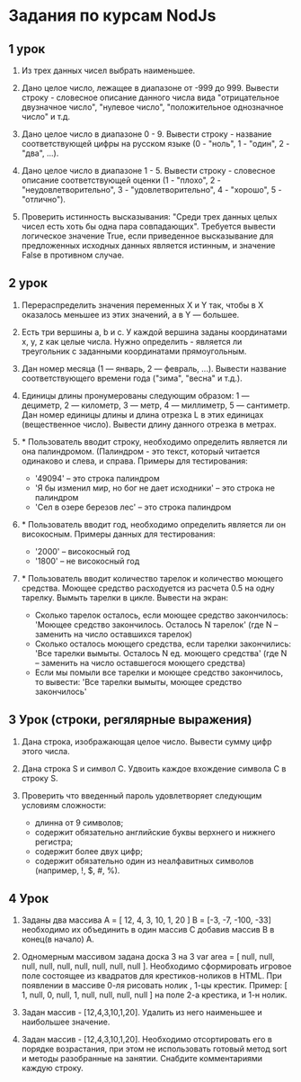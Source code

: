 ﻿# Задания по курсам NodJs

## 1 урок

1. Из трех данных чисел выбрать наименьшее.

2. Дано целое число, лежащее в диапазоне от -999 до 999. 
Вывести строку - словесное описание данного числа вида "отрицательное двузначное число", "нулевое число", "положительное однозначное число" и т.д.

3. Дано целое число в диапазоне 0 - 9. 
Вывести строку - название соответствующей цифры на русском языке (0 - "ноль", 1 - "один", 2 - "два", ...).

4. Дано целое число в диапазоне 1 - 5. 
Вывести строку - словесное описание соответствующей оценки (1 - "плохо", 2 - "неудовлетворительно", 3 - "удовлетворительно", 4 - "хорошо", 5 - "отлично").

5. Проверить истинность высказывания: "Среди трех данных целых чисел есть хоть бы одна пара совпадающих". Требуется вывести логическое значение True, если приведенное высказывание для предложенных исходных данных является истинным, и значение False в противном случае.

## 2 урок

1. Перераспределить значения переменных X и Y так, чтобы в X оказалось меньшее из этих значений, а в Y — большее. 

2. Есть три вершины a, b и с. У каждой вершина заданы координатами x, y, z как целые числа. Нужно определить - является ли треугольник с заданными координатами прямоугольным.

3. Дан номер месяца (1 — январь, 2 — февраль, ...). Вывести название соответствующего времени года ("зима", "весна" и т.д.). 

4. Единицы длины пронумерованы следующим образом: 1 — дециметр, 2 — километр, 3 — метр, 4 — миллиметр, 5 — сантиметр. Дан номер единицы длины и длина отрезка L в этих единицах (вещественное число). Вывести длину данного отрезка в метрах.
5.	\*  Пользователь вводит строку, необходимо определить является ли она палиндромом. (Палиндром - это текст, который читается одинаково и слева, и справа. Примеры для тестирования: 
	-	'49094' – это строка палиндром
	-	'Я бы изменил мир, но бог не дает исходники' – это строка не палиндром
	-	'Сел в озере березов лес' – это строка палиндром
6.	\* Пользователь вводит год, необходимо определить является ли он високосным. Примеры данных для тестирования:
	-	'2000' – високосный год
	-	'1800' – не високосный год

7.	\* Пользователь вводит количество тарелок и количество моющего средства. Моющее средство расходуется из расчета 0.5 на одну тарелку. Вымыть тарелки в цикле. Вывести на экран:
	-	Cколько тарелок осталось, если моющее средство закончилось: 'Моющее средство закончилось. Осталось N тарелок' (где N – заменить на число оставшихся тарелок)
	-	Cколько осталось моющего средства, если тарелки закончились: 'Все тарелки вымыты. Осталось N ед. моющего средства' (где N – заменить на число оставшегося моющего средства)
	-	Eсли мы помыли все тарелки и моющее средство закончилось, то вывести: 'Все тарелки вымыты, моющее средство закончилось'

## 3 Урок (строки, регялярные выражения)

1.	Дана строка, изображающая целое число. Вывести сумму цифр этого числа. 

2.	Дана строка S и символ C. Удвоить каждое вхождение символа C в строку S.

3.	Проверить что введенный пароль удовлетворяет следующим условиям сложности:
	-	длинна от 9 символов;
	-	содержит обязательно английские буквы верхнего 	и нижнего регистра;
	-	содержит более двух цифр;
	-	содержит обязательно один из неалфавитных символов (например, !, $, #, %).

## 4 Урок

1.	Заданы два массива A = [ 12, 4, 3, 10, 1, 20 ]  B = [-3, -7, -100, -33] необходимо их объединить в один массив C добавив массив B в конец(в начало) A. 

2.	Одномерным массивом задана доска 3 на 3 var area = [ null, null, null, null, null, null, null, null, null ]. Необходимо сформировать игровое поле состоящее из квадратов для крестиков-ноликов  в HTML. При появлении в массиве 0-ля рисовать нолик , 1-цы крестик. Пример:  [ 1, null, 0, null, 1, null, null, null, null ] на поле 2-а крестика, и 1-н нолик.

3.	Задан массив  - [12,4,3,10,1,20]. Удалить из него наименьшее и наибольшее значение.

4.	Задан массив - [12,4,3,10,1,20]. Необходимо отсортировать его в порядке возрастания, при этом не использовать готовый метод sort и методы разобранные на занятии. Снабдите комментариями каждую строку.